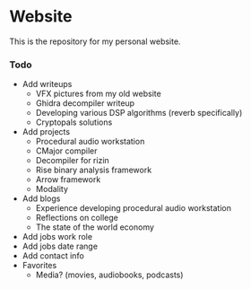 # Website

This is the repository for my personal website.

### Todo
 - Add writeups
   - VFX pictures from my old website
   - Ghidra decompiler writeup
   - Developing various DSP algorithms (reverb specifically)
   - Cryptopals solutions
 - Add projects
   - Procedural audio workstation
   - CMajor compiler
   - Decompiler for rizin
   - Rise binary analysis framework
   - Arrow framework
   - Modality
 - Add blogs
   - Experience developing procedural audio workstation
   - Reflections on college
   - The state of the world economy
 - Add jobs work role
 - Add jobs date range
 - Add contact info
 - Favorites
   - Media? (movies, audiobooks, podcasts)
